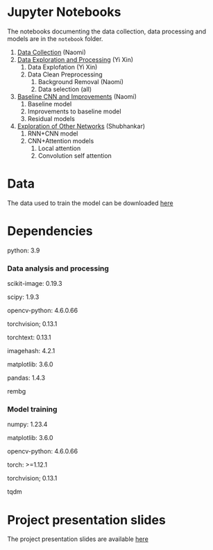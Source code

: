 # Jupyter Notebooks
The notebooks documenting the data collection, data processing and models are in the `notebook` folder.
1. [Data Collection](notebooks/01_Data_Collection.ipynb) (Naomi)
1. [Data Exploration and Processing](notebooks/02_DataExploration_PreProcessing.ipynb) (Yi Xin)
   1. Data Explofation (Yi Xin)
   1. Data Clean Preprocessing
       1. Background Removal (Naomi)
       1. Data selection (all)
1. [Baseline CNN and Improvements](notebooks/03_Baseline_CNN_Model_and_Improvements.ipynb) (Naomi)
    1. Baseline model
    1. Improvements to baseline model
    1. Residual models
1. [Exploration of Other Networks](notebooks/04_Product_Classification_Other_Networks.ipynb) (Shubhankar)
    1. RNN+CNN model
    1. CNN+Attention models
        1. Local attention
        1. Convolution self attention

# Data
The data used to train the model can be downloaded [here](https://drive.google.com/file/d/1RYb41Mv_mrc_OJFIGvVT_6aTwVV_xngu/view)

# Dependencies
python: 3.9
### Data analysis and processing
scikit-image: 0.19.3

scipy: 1.9.3

opencv-python: 4.6.0.66

torchvision; 0.13.1

torchtext: 0.13.1

imagehash: 4.2.1

matplotlib: 3.6.0

pandas: 1.4.3

rembg

### Model training
numpy: 1.23.4

matplotlib: 3.6.0

opencv-python: 4.6.0.66

torch: >=1.12.1

torchvision; 0.13.1

tqdm

# Project presentation slides
The project presentation slides are available [here](https://docs.google.com/presentation/d/1b8Es7fiMq1eboXorrhPrG-Z0ZjGAQXvEiPhqHJn_nnA/edit?usp=sharing)
